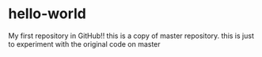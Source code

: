 # hello-world
My first repository in GitHub!!
this is a copy of master repository. this is just to experiment with the original code on master

